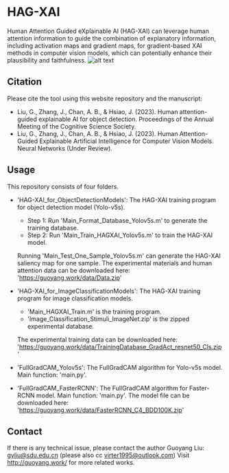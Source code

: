 # HAG-XAI

Human Attention Guided eXplainable AI (HAG-XAI) can leverage human attention information to guide the combination of explanatory information, including activation maps and gradient maps, for gradient-based XAI methods in computer vision models, which can potentially enhance their plausibility and faithfulness.
![alt text](http://guoyang.work/data/Graphical_Abstract_1.png?raw=true)

## Citation

Please cite the tool using this website repository and the manuscript:

- Liu, G., Zhang, J., Chan, A. B., & Hsiao, J. (2023). Human attention-guided explainable AI for object detection. Proceedings of the Annual Meeting of the Cognitive Science Society.
- Liu, G., Zhang, J., Chan, A. B., & Hsiao, J. (2023). Human Attention-Guided Explainable Artificial Intelligence for Computer Vision Models. Neural Networks (Under Review).

## Usage

This repository consists of four folders.

- 'HAG-XAI_for_ObjectDetectionModels': The HAG-XAI training program for object detection model (Yolo-v5s).
  - Step 1: Run 'Main_Format_Database_Yolov5s.m' to generate the training database.
  - Step 2: Run 'Main_Train_HAGXAI_Yolov5s.m' to train the HAG-XAI model.
 
  Running 'Main_Test_One_Sample_Yolov5s.m' can generate the HAG-XAI saliency map for one sample.
  The experimental materials and human attention data can be downloaded here: 'https://guoyang.work/data/Data.zip'
  
- 'HAG-XAI_for_ImageClassificationModels': The HAG-XAI training program for image classification models.
  - 'Main_HAGXAI_Train.m' is the training program.
  - 'Image_Classification_Stimuli_ImageNet.zip' is the zipped experimental database.
  
  The experimental training data can be downloaded here: 'https://guoyang.work/data/TrainingDatabase_GradAct_resnet50_Cls.zip'
  
- 'FullGradCAM_Yolov5s': The FullGradCAM algorithm for Yolo-v5s model. Main function: 'main.py'.

- 'FullGradCAM_FasterRCNN': The FullGradCAM algorithm for Faster-RCNN model. Main function: 'main.py'. The model file can be downloaded here: 'https://guoyang.work/data/FasterRCNN_C4_BDD100K.zip'

## Contact

If there is any technical issue, please contact the author Guoyang Liu: gyliu@sdu.edu.cn (please also cc virter1995@outlook.com) 
Visit http://guoyang.work/ for more related works.


